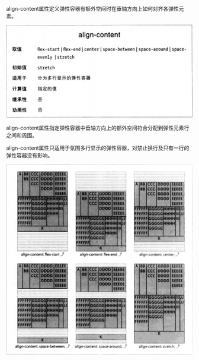 align-content属性定义弹性容器有额外空间时在垂轴方向上如何对齐各弹性元素。

![](align-content.png)

align-content属性指定弹性容器中垂轴方向上的额外空间符合分配到弹性元素行之间和周围。

align-content属性只适用于氛围多行显示的弹性容器，对禁止换行及只有一行的弹性容器没有影响。

![](align-content2.png)